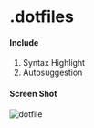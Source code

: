 .dotfiles
=========

#### Include
1. Syntax Highlight
2. Autosuggestion

#### Screen Shot

![dotfile](https://raw.githubusercontent.com/ruanyl/ruanyl.github.io/master/images/dotfile1.gif)
